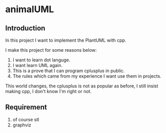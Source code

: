 # animalUML
## Introduction
In this project I want to implement the PlantUML with cpp. 

I make this project for some reasons below:

1. I want to learn dot languge.
2. I want learn UML again.
3. This is a prove that I can program cplusplus in public.
4. The rules which came from my experience I want use them in projects.

This world changes, the cplusplus is not as popular as before, I still insist making cpp, I don't know I'm right or not.

## Requirement
1. of course stl
2. graphviz
